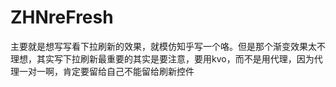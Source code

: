 # ZHNreFresh
主要就是想写写看下拉刷新的效果，就模仿知乎写一个咯。但是那个渐变效果太不理想，其实写下拉刷新最重要的其实是要注意，要用kvo，而不是用代理，因为代理一对一啊，肯定要留给自己不能留给刷新控件

